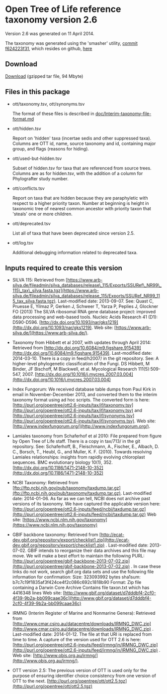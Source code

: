 # Open Tree of Life reference taxonomy version 2.6

Version 2.6 was generated on 11 April 2014.

The taxonomy was generated using the 'smasher' utility, [commit
f624223f31](https://github.com/OpenTreeOfLife/reference-taxonomy/commit/f624223f31767fa1787f3ba2ddad5daa56fd939b), which resides on github, [here](https://github.com/OpenTreeOfLife/reference-taxonomy/commit/f624223f31767fa1787f3ba2ddad5daa56fd939b)

## Download

[Download](http://files.opentreeoflife.org/ott/ott2.6/ott2.6.tgz) (gzipped tar file, 94 Mbyte) 

## Files in this package

* ott/taxonomy.tsv, ott/synonyms.tsv

    The format of these files is described in [doc/Interim-taxonomy-file-format.md](https://github.com/OpenTreeOfLife/reference-taxonomy/tree/master/doc/Interim-taxonomy-file-format.md)

* ott/hidden.tsv

    Report on 'hidden' taxa (incertae sedis and other suppressed taxa).
    Columns are OTT id, name, source taxonomy and id, containing major
    group, and flags (reasons for hiding).

* ott/used-but-hidden.tsv

    Subset of hidden.tsv for taxa that are referenced from source trees.
    Columns are as for hidden.tsv, with the addition of a column for
    Phylografter study number.

* ott/conflicts.tsv

    Report on taxa that are hidden because they are paraphyletic with
    respect to a higher priority taxon.  Number at beginning is height
    in taxonomic tree of nearest common ancestor with priority taxon
    that 'steals' one or more children.

* ott/deprecated.tsv

    List all of taxa that have been deprecated since version 2.5.

* ott/log.tsv

    Additional debugging information related to deprecated taxa.

## Inputs required to create this version

* SILVA 115:
    Retrieved from
    [https://www.arb-silva.de/fileadmin/silva_databases/release\_115/Exports/SSURef\_NR99\_115\_tax\_silva.fasta.tgz](https://www.arb-silva.de/fileadmin/silva_databases/release_115/Exports/SSURef_NR99_115_tax_silva.fasta.tgz).
    Last-modified date: 2013-09-07.
    See: Quast C, Pruesse E, Yilmaz P, Gerken J, Schweer T, Yarza P,
    Peplies J, Glockner FO (2013) The SILVA ribosomal RNA gene
    database project: improved data processing and web-based tools.
    Nucleic Acids Research 41 (D1): D590-D596.
    [http://dx.doi.org/10.1093/nar/gks1219](http://dx.doi.org/10.1093/nar/gks1219).
    Web site: [https://www.arb-silva.de/](https://www.arb-silva.de/).

*  Taxonomy from Hibbett et al 2007, with updates through April 2014:
    Retrieved from
    [http://dx.doi.org/10.6084/m9.figshare.915439](http://dx.doi.org/10.6084/m9.figshare.915439).
    Last-modified date: 2014-03-10.
    There is a copy in feed/h2007/ in the git repository.
    See: A higher-level phylogenetic classification of the Fungi.
    DS Hibbett, M Binder, JF Bischoff, M Blackwell, et al.
    Mycological Research 111(5):509-547, 2007.
    [http://dx.doi.org/10.1016/j.mycres.2007.03.004](http://dx.doi.org/10.1016/j.mycres.2007.03.004)

*  Index Fungorum:
    We received database table dumps from Paul Kirk in email in
    November-December 2013, and converted them to the interim taxonomy
    format using ad hoc scripts.  The converted form is here:
    [http://purl.org/opentree/ott2.6-inputs/tax/if/taxonomy.tsv](http://purl.org/opentree/ott2.6-inputs/tax/if/taxonomy.tsv) and
    [http://purl.org/opentree/ott2.6-inputs/tax/if/synonyms.tsv](http://purl.org/opentree/ott2.6-inputs/tax/if/synonyms.tsv).
    Web site: [http://www.indexfungorum.org/](http://www.indexfungorum.org/).

*  Lamiales taxonomy from Schaferhof et al 2010:
    File prepared from figure by Open Tree of Life staff.
    There is a copy in tax/713/ in the git repository.
    See:
      Schaferhoff, B., Fleischmann, A., Fischer, E., Albach, D. C.,
      Borsch, T., Heubl, G., and Muller, K. F. (2010). Towards resolving
      Lamiales relationships: insights from rapidly evolving chloroplast
      sequences. BMC evolutionary biology 10(1), 352.
      [http://dx.doi.org/10.1186/1471-2148-10-352](http://dx.doi.org/10.1186/1471-2148-10-352)

*  NCBI Taxonomy:
    Retrieved from [ftp://ftp.ncbi.nih.gov/pub/taxonomy/taxdump.tar.gz](ftp://ftp.ncbi.nih.gov/pub/taxonomy/taxdump.tar.gz).
    Last-modified date: 2014-01-06.
    As far as we can tell, NCBI does not archive past versions of its
    taxonomy.  We have captured the applicable version here:
      [http://purl.org/opentree/ott2.6-inputs/feed/ncbi/taxdump.tar.gz](http://purl.org/opentree/ott2.6-inputs/feed/ncbi/taxdump.tar.gz)
    Web site: [https://www.ncbi.nlm.nih.gov/taxonomy](https://www.ncbi.nlm.nih.gov/taxonomy)

*  GBIF backbone taxonomy:
    Retrieved from [http://ecat-dev.gbif.org/repository/export/checklist1.zip](http://ecat-dev.gbif.org/repository/export/checklist1.zip) .
    Last-modified date: 2013-07-02.
    GBIF intends to reorganize their data archives and this file may
    move.  We will make a best effort to maintain the following PURL:
      [http://purl.org/opentree/gbif-backbone-2013-07-02.zip](http://purl.org/opentree/gbif-backbone-2013-07-02.zip) .
    In case these links do not work, search gbif.org data sets and use the
    following file information for confirmation:
      Size: 323093992 bytes
      sha1sum: b7c7c19f1835af3f424ce4f2c086c692c1818b90
      Format: Zip file containing a Darwin Core Archive
      Contains file taxon.txt which has 4416348 lines
    Web site: [http://www.gbif.org/dataset/d7dddbf4-2cf0-4f39-9b2a-bb099caae36c](http://www.gbif.org/dataset/d7dddbf4-2cf0-4f39-9b2a-bb099caae36c)

*  IRMNG (Interim Register of Marine and Nonmarine Genera):
    Retrieved from [http://www.cmar.csiro.au/datacentre/downloads/IRMNG_DWC.zip](http://www.cmar.csiro.au/datacentre/downloads/IRMNG_DWC.zip) .
    Last-modified date: 2014-01-12.
    The file at that URI is replaced from time to time.  A capture of
    the version used for OTT 2.6 is here: 
     [http://purl.org/opentree/ott2.6-inputs/feed/irmng/in/IRMNG_DWC.zip](http://purl.org/opentree/ott2.6-inputs/feed/irmng/in/IRMNG_DWC.zip) .
    Web site: [http://www.obis.org.au/irmng/](http://www.obis.org.au/irmng/).

*  OTT version 2.5:
    The previous version of OTT is used only for the purpose of ensuring
    identifier choice consistency from one version of OTT to the next.
      [http://purl.org/opentree/ott/ott2.5.tgz](http://purl.org/opentree/ott/ott2.5.tgz)
